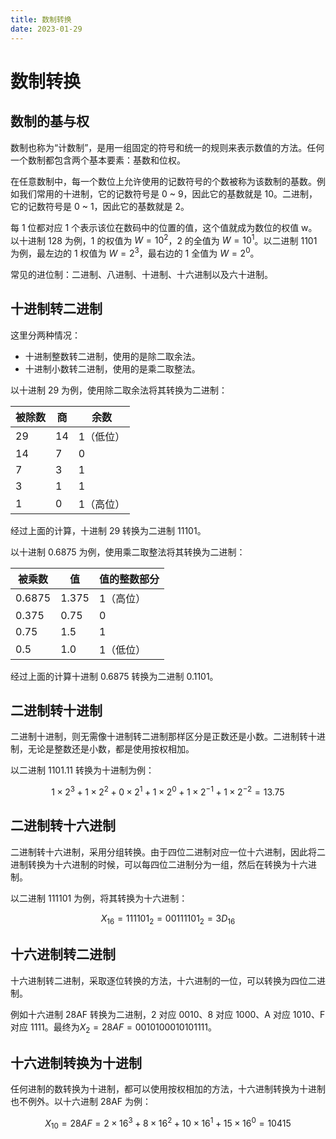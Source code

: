 ```yaml
---
title: 数制转换
date: 2023-01-29
---
```


# 数制转换

## 数制的基与权

数制也称为“计数制”，是用一组固定的符号和统一的规则来表示数值的方法。任何一个数制都包含两个基本要素：基数和位权。

在任意数制中，每一个数位上允许使用的记数符号的个数被称为该数制的基数。例如我们常用的十进制，它的记数符号是 0 ~ 9，因此它的基数就是 10。二进制，它的记数符号是 0 ~ 1，因此它的基数就是 2。

每 1 位都对应 1 个表示该位在数码中的位置的值，这个值就成为数位的权值 w。以十进制 128 为例，1 的权值为 $W=10^2$，2 的全值为 $W=10^1$。以二进制 1101 为例，最左边的 1 权值为 $W=2^3$，最右边的 1 全值为 $W=2^0$。

常见的进位制：二进制、八进制、十进制、十六进制以及六十进制。

## 十进制转二进制

这里分两种情况：

- 十进制整数转二进制，使用的是除二取余法。
- 十进制小数转二进制，使用的是乘二取整法。

以十进制 29 为例，使用除二取余法将其转换为二进制：

| 被除数 | 商  | 余数      |
| ------ | --- | --------- |
| 29     | 14  | 1（低位） |
| 14     | 7   | 0         |
| 7      | 3   | 1         |
| 3      | 1   | 1         |
| 1      | 0   | 1（高位） |

经过上面的计算，十进制 29 转换为二进制 11101。

以十进制 0.6875 为例，使用乘二取整法将其转换为二进制：

| 被乘数 | 值    | 值的整数部分 |
| ------ | ----- | ------------ |
| 0.6875 | 1.375 | 1（高位）    |
| 0.375  | 0.75  | 0            |
| 0.75   | 1.5   | 1            |
| 0.5    | 1.0   | 1（低位）    |

经过上面的计算十进制 0.6875 转换为二进制 0.1101。

## 二进制转十进制

二进制十进制，则无需像十进制转二进制那样区分是正数还是小数。二进制转十进制，无论是整数还是小数，都是使用按权相加。

以二进制 1101.11 转换为十进制为例：

$$
1\times2^3 + 1\times2^2 + 0\times2^1 + 1\times 2^0 + 1\times2^{-1} + 1\times2^{-2} = 13.75
$$

## 二进制转十六进制

二进制转十六进制，采用分组转换。由于四位二进制对应一位十六进制，因此将二进制转换为十六进制的时候，可以每四位二进制分为一组，然后在转换为十六进制。

以二进制 111101 为例，将其转换为十六进制：

$$
X_{16}=111101_2=00111101_2=3D_{16}
$$

## 十六进制转二进制

十六进制转二进制，采取逐位转换的方法，十六进制的一位，可以转换为四位二进制。

例如十六进制 28AF 转换为二进制，2 对应 0010、8 对应 1000、A 对应 1010、F 对应 1111。最终为$X_2=28AF=0010100010101111$。

## 十六进制转换为十进制

任何进制的数转换为十进制，都可以使用按权相加的方法，十六进制转换为十进制也不例外。以十六进制 28AF 为例：

$$
X_{10}=28AF=2\times16^3 + 8\times16^2 + 10\times16^1 + 15\times16^0 = 10415
$$
